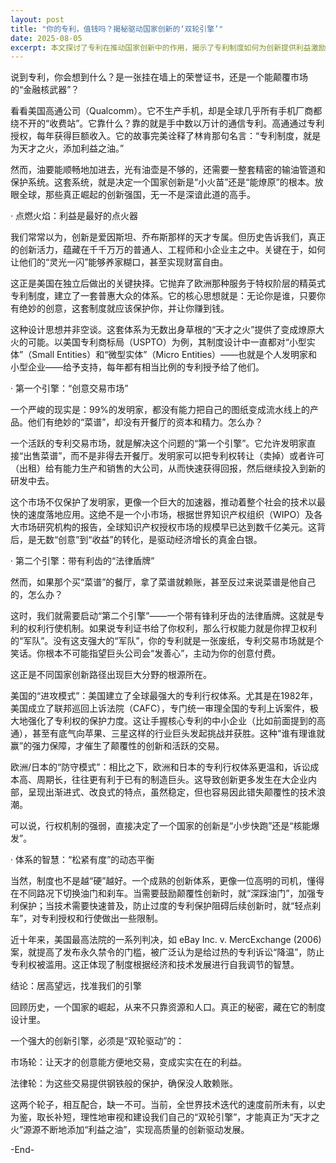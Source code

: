 ```yaml
---
layout: post
title: "你的专利，值钱吗？揭秘驱动国家创新的‘双轮引擎’"
date: 2025-08-05
excerpt: 本文探讨了专利在推动国家创新中的作用，揭示了专利制度如何为创新提供利益激励，以及如何通过“创意交易市场”和“法律盾牌”这两个引擎来驱动创新。文章强调了制度设计在国家创新中的重要性，并提出了建设“双轮引擎”以实现高质量创新驱动发展的观点。
---
```

说到专利，你会想到什么？是一张挂在墙上的荣誉证书，还是一个能颠覆市场的“金融核武器”？

看看美国高通公司（Qualcomm）。它不生产手机，却是全球几乎所有手机厂商都绕不开的“收费站”。它靠什么？靠的就是手中数以万计的通信专利。高通通过专利授权，每年获得巨额收入。它的故事完美诠释了林肯那句名言：“专利制度，就是为天才之火，添加利益之油。”

然而，油要能顺畅地加进去，光有油壶是不够的，还需要一整套精密的输油管道和保护系统。这套系统，就是决定一个国家创新是“小火苗”还是“能燎原”的根本。放眼全球，那些真正崛起的创新强国，无一不是深谙此道的高手。

· 点燃火焰：利益是最好的点火器

我们常常以为，创新是爱因斯坦、乔布斯那样的天才专属。但历史告诉我们，真正的创新活力，蕴藏在千千万万的普通人、工程师和小企业主之中。关键在于，如何让他们的“灵光一闪”能够养家糊口，甚至实现财富自由。

这正是美国在独立后做出的关键抉择。它抛弃了欧洲那种服务于特权阶层的精英式专利制度，建立了一套普惠大众的体系。它的核心思想就是：无论你是谁，只要你有绝妙的创意，这套制度就应该保护你，并让你赚到钱。

这种设计思想并非空谈。这套体系为无数出身草根的“天才之火”提供了变成燎原大火的可能。以美国专利商标局（USPTO）为例，其制度设计中一直都对“小型实体”（Small Entities）和“微型实体”（Micro Entities）——也就是个人发明家和小型企业——给予支持，每年都有相当比例的专利授予给了他们。

· 第一个引擎：“创意交易市场”

一个严峻的现实是：99%的发明家，都没有能力把自己的图纸变成流水线上的产品。他们有绝妙的“菜谱”，却没有开餐厅的资本和精力。怎么办？

一个活跃的专利交易市场，就是解决这个问题的“第一个引擎”。它允许发明家直接“出售菜谱”，而不是非得去开餐厅。发明家可以把专利权转让（卖掉）或者许可（出租）给有能力生产和销售的大公司，从而快速获得回报，然后继续投入到新的研发中去。

这个市场不仅保护了发明家，更像一个巨大的加速器，推动着整个社会的技术以最快的速度落地应用。这绝不是一个小市场，根据世界知识产权组织（WIPO）及各大市场研究机构的报告，全球知识产权授权市场的规模早已达到数千亿美元。这背后，是无数“创意”到“收益”的转化，是驱动经济增长的真金白银。

· 第二个引擎：带有利齿的“法律盾牌”

然而，如果那个买“菜谱”的餐厅，拿了菜谱就赖账，甚至反过来说菜谱是他自己的，怎么办？

这时，我们就需要启动“第二个引擎”——一个带有锋利牙齿的法律盾牌。这就是专利的权利行使机制。如果说专利证书给了你权利，那么行权能力就是你捍卫权利的“军队”。没有这支强大的“军队”，你的专利就是一张废纸，专利交易市场就是个笑话。你根本不可能指望巨头公司会“发善心”，主动为你的创意付费。

这正是不同国家创新路径出现巨大分野的根源所在。

美国的“进攻模式”：美国建立了全球最强大的专利行权体系。尤其是在1982年，美国成立了联邦巡回上诉法院（CAFC），专门统一审理全国的专利上诉案件，极大地强化了专利权的保护力度。这让手握核心专利的中小企业（比如前面提到的高通），甚至有底气向苹果、三星这样的行业巨头发起挑战并获胜。这种“谁有理谁就赢”的强力保障，才催生了颠覆性的创新和活跃的交易。

欧洲/日本的“防守模式”：相比之下，欧洲和日本的专利行权体系更温和，诉讼成本高、周期长，往往更有利于已有的制造巨头。这导致创新更多发生在大企业内部，呈现出渐进式、改良式的特点，虽然稳定，但也容易因此错失颠覆性的技术浪潮。

可以说，行权机制的强弱，直接决定了一个国家的创新是“小步快跑”还是“核能爆发”。

· 体系的智慧：“松紧有度”的动态平衡

当然，制度也不是越“硬”越好。一个成熟的创新体系，更像一位高明的司机，懂得在不同路况下切换油门和刹车。当需要鼓励颠覆性创新时，就“深踩油门”，加强专利保护；当技术需要快速普及，防止过度的专利保护阻碍后续创新时，就“轻点刹车”，对专利授权和行使做出一些限制。

近十年来，美国最高法院的一系列判决，如 eBay Inc. v. MercExchange (2006) 案，就提高了发布永久禁令的门槛，被广泛认为是给过热的专利诉讼“降温”，防止专利权被滥用。这正体现了制度根据经济和技术发展进行自我调节的智慧。

结论：居高望远，找准我们的引擎

回顾历史，一个国家的崛起，从来不只靠资源和人口。真正的秘密，藏在它的制度设计里。

一个强大的创新引擎，必须是“双轮驱动”的：

市场轮：让天才的创意能方便地交易，变成实实在在的利益。

法律轮：为这些交易提供钢铁般的保护，确保没人敢赖账。

这两个轮子，相互配合，缺一不可。当前，全世界技术迭代的速度前所未有，以史为鉴，取长补短，理性地审视和建设我们自己的“双轮引擎”，才能真正为“天才之火”源源不断地添加“利益之油”，实现高质量的创新驱动发展。

-End-